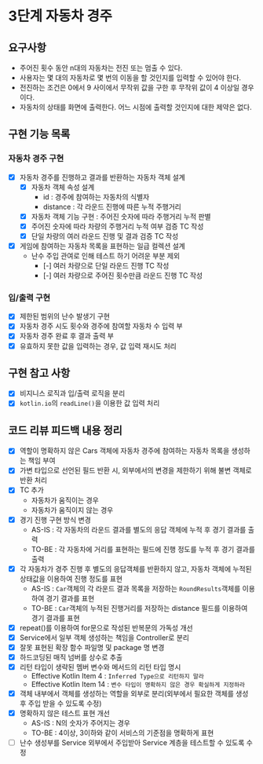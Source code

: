 3단계 자동차 경주
===

## 요구사항
* 주어진 횟수 동안 n대의 자동차는 전진 또는 멈출 수 있다.
* 사용자는 몇 대의 자동차로 몇 번의 이동을 할 것인지를 입력할 수 있어야 한다.
* 전진하는 조건은 0에서 9 사이에서 무작위 값을 구한 후 무작위 값이 4 이상일 경우이다.
* 자동차의 상태를 화면에 출력한다. 어느 시점에 출력할 것인지에 대한 제약은 없다.

## 구현 기능 목록
### 자동차 경주 구현
* [x] 자동차 경주를 진행하고 결과를 반환하는 자동차 객체 설계
  * [x] 자동차 객체 속성 설계
    * id : 경주에 참여하는 자동차의 식별자
    * distance : 각 라운드 진행에 따른 누적 주행거리
  * [x] 자동차 객체 기능 구현 : 주어진 숫자에 따라 주행거리 누적 판별
  * [x] 주어진 숫자에 따라 차량의 주행거리 누적 여부 검증 TC 작성
  * [x] 단일 차량의 여러 라운드 진행 및 결과 검증 TC 작성
* [x] 게임에 참여하는 자동차 목록을 표현하는 일급 컬렉션 설계
  * 난수 주입 관여로 인해 테스트 하기 어려운 부분 제외
    * [-] 여러 차량으로 단일 라운드 진행 TC 작성
    * [-] 여러 차량으로 주어진 횟수만큼 라운드 진행 TC 작성

### 입/출력 구현
* [x] 제한된 범위의 난수 발생기 구현
* [x] 자동차 경주 시도 횟수와 경주에 참여할 자동차 수 입력 부
* [x] 자동차 경주 완료 후 결과 출력 부
* [x] 유효하지 못한 값을 입력하는 경우, 값 입력 재시도 처리

## 구현 참고 사항
* [x] 비지니스 로직과 입/출력 로직을 분리
* [x] `kotlin.io`의 `readLine()`을 이용한 값 입력 처리

## 코드 리뷰 피드백 내용 정리
* [x] 역할이 명확하지 않은 Cars 객체에 자동차 경주에 참여하는 자동차 목록을 생성하는 책임 부여
* [x] 가변 타입으로 선언된 필드 반환 시, 외부에서의 변경을 제한하기 위해 불변 객체로 반환 처리 
* [x] TC 추가
  * 자동차가 움직이는 경우
  * 자동차가 움직이지 않는 경우
* [x] 경기 진행 구현 방식 변경
  * AS-IS : 각 자동차의 라운드 결과를 별도의 응답 객체에 누적 후 경기 결과를 출력
  * TO-BE : 각 자동차에 거리를 표현하는 필드에 진행 정도를 누적 후 경기 결과를 출력 
* [x] 각 자동차가 경주 진행 후 별도의 응답객체를 반환하지 않고, 자동차 객체에 누적된 상태값을 이용하여 진행 정도를 표현
  - AS-IS : `Car`객체의 각 라운드 결과 목록을 저장하는 `RoundResults`객체를 이용하여 경기 결과를 표현
  - TO-BE : `Car`객체의 누적된 진행거리를 저장하는 distance 필드를 이용하여 경기 결과를 표현
* [x] repeat()를 이용하여 for문으로 작성된 반복문의 가독성 개선
* [x] Service에서 일부 객체 생성하는 책임을 Controller로 분리
* [x] 잘못 표현된 확장 함수 파일명 및 package 명 변경
* [x] 하드코딩된 매직 넘버를 상수로 추출
* [x] 리턴 타입이 생략된 멤버 변수와 메서드의 리턴 타입 명시
  * Effective Kotlin Item 4 : `Inferred Type으로 리턴하지 말라`
  * Effective Kotlin Item 14 : `변수 타입이 명확하지 않은 경우 확실하게 지정하라`
* [x] 객체 내부에서 객체를 생성하는 역할을 외부로 분리(외부에서 필요한 객체를 생성 후 주입 받을 수 있도록 수정)
* [x] 명확하지 않은 테스트 표현 개선
  * AS-IS : N의 숫자가 주어지는 경우
  * TO-BE : 4이상, 3이하와 같이 서비스의 기준점을 명확하게 표현
* [ ] 난수 생성부를 Service 외부에서 주입받아 Service 계층을 테스트할 수 있도록 수정

